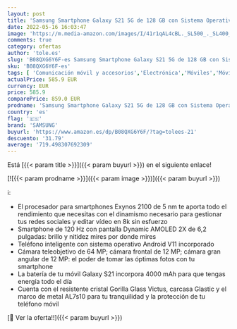 ```yaml
---
layout: post
title: 'Samsung Smartphone Galaxy S21 5G de 128 GB con Sistema Operativo Android Color Gris'
date: 2022-05-16 16:03:47
image: 'https://m.media-amazon.com/images/I/41r1qAL4cBL._SL500_._SL400_.jpg'
comments: true
category: ofertas
author: 'tole.es'
slug: 'B08QXG6Y6F-es Samsung Smartphone Galaxy S21 5G de 128 GB con Sistema...'
sku: 'B08QXG6Y6F-es'
tags: [ 'Comunicación móvil y accesorios','Electrónica','Móviles','Móviles y smartphones libres','android','samsung','🇪🇸', ]
actualPrice: 585.9 EUR
currency: EUR
price: 585.9
comparePrice: 859.0 EUR
prodname: 'Samsung Smartphone Galaxy S21 5G de 128 GB con Sistema Operativo Android Color Gris'
country: 'es'
flag: '🇪🇸'
brand: 'SAMSUNG'
buyurl: 'https://www.amazon.es/dp/B08QXG6Y6F/?tag=tolees-21'
descuento: '31.79'
average: '719.498307692309'
---
```


Está [{{< param title >}}]({{< param buyurl >}}) en el siguiente enlace!

[![{{< param prodname >}}]({{< param image >}})]({{< param buyurl >}})

ℹ️:

- El procesador para smartphones Exynos 2100 de 5 nm te aporta todo el rendimiento que necesitas con el dinamismo necesario para gestionar tus redes sociales y editar vídeo en 8k sin esfuerzo
- Smartphone de 120 Hz con pantalla Dynamic AMOLED 2X de 6,2 pulgadas: brillo y nitidez mires por donde mires
- Teléfono inteligente con sistema operativo Android V11 incorporado
- Cámara teleobjetivo de 64 MP; cámara frontal de 12 MP; cámara gran angular de 12 MP: el poder de tomar las óptimas fotos con tu smartphone
- La batería de tu móvil Galaxy S21 incorpora 4000 mAh para que tengas energía todo el día
- Cuenta con el resistente cristal Gorilla Glass Victus, carcasa Glastic y el marco de metal AL7s10 para tu tranquilidad y la protección de tu teléfono móvil

[🛒 Ver la oferta!!]({{< param buyurl >}})

